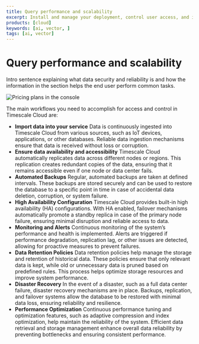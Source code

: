 ```yaml
---
title: Query performance and scalability
excerpt: Install and manage your deployment, control user access, and integrate third party tooling.   
products: [cloud]
keywords: [ai, vector, ]
tags: [ai, vector]
---
```



# Query performance and scalability

Intro sentence explaining what data security and reliability is and how the information in the section helps the end user perform
common tasks.

![Pricing plans in the console](https://assets.timescale.com/docs/images/tsc-vpc-architecture.svg)

The main workflows you need to accomplish for access and control in Timescale Cloud are:

- **Import data into your service**
  Data is continuously ingested into Timescale Cloud from various sources, such as IoT devices, applications, or other databases.
  Reliable data ingestion mechanisms ensure that data is received without loss or corruption.
- **Ensure data availability and accessibility**
   Timescale Cloud automatically replicates data across different nodes or regions.
   This replication creates redundant copies of the data, ensuring that it remains accessible even if one node or data center fails.
- **Automated Backups**
   Regular, automated backups are taken at defined intervals.
   These backups are stored securely and can be used to restore the database to a specific point in time in case of accidental data deletion, corruption, or system failure.
- **High Availability Configuration**
   Timescale Cloud provides built-in high availability (HA) configurations.
   With HA enabled, failover mechanisms automatically promote a standby replica in case of the primary node failure, ensuring minimal disruption and reliable access to data.
- **Monitoring and Alerts**
   Continuous monitoring of the system’s performance and health is implemented.
   Alerts are triggered if performance degradation, replication lag, or other issues are detected, allowing for proactive measures to prevent failures.
- **Data Retention Policies**
   Data retention policies help manage the storage and retention of historical data.
   These policies ensure that only relevant data is kept, while old or unnecessary data is pruned based on predefined rules. This process helps optimize storage resources and improve system performance.
- **Disaster Recovery**
   In the event of a disaster, such as a full data center failure, disaster recovery mechanisms are in place.
   Backups, replication, and failover systems allow the database to be restored with minimal data loss, ensuring reliability and resilience.
- **Performance Optimization**
   Continuous performance tuning and optimization features, such as adaptive compression and index optimization, help maintain the reliability of the system.
   Efficient data retrieval and storage management enhance overall data reliability by preventing bottlenecks and ensuring consistent performance.
